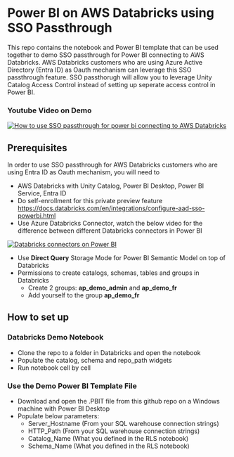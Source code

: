 # Power BI on AWS Databricks using SSO Passthrough
This repo contains the notebook and Power BI template that can be used together to demo SSO passthrough for Power BI connecting to AWS Databricks. AWS Databricks customers who are using Azure Active Directory (Entra ID) as Oauth mechanism can leverage this SSO passthrough feature. SSO passthorugh will allow you to leverage Unity Catalog Access Control instead of setting up seperate access control in Power BI. 

### Youtube Video on Demo
[![How to use SSO passthrough for power bi connecting to AWS Databricks](https://img.youtube.com/vi/IZPrUTO1dqU/0.jpg)](https://www.youtube.com/watch?v=IZPrUTO1dqU)

## Prerequisites
In order to use SSO passthrough for AWS Databricks customers who are using Entra ID as Oauth mechanism, you will need to
* AWS Databricks with Unity Catalog, Power BI Desktop, Power BI Service, Entra ID
* Do self-enrollment for this private preview feature  https://docs.databricks.com/en/integrations/configure-aad-sso-powerbi.html
* Use Azure Databricks Connector, watch the below video for the difference between different Databricks connectors in Power BI
  
[![Databricks connectors on Power BI](https://img.youtube.com/vi/YQU5TfgJMzs/0.jpg)](https://www.youtube.com/watch?v=YQU5TfgJMzs)
* Use **Direct Query** Storage Mode for Power BI Semantic Model on top of Databricks
* Permissions to create catalogs, schemas, tables and groups in Databricks
  * Create 2 groups: **ap_demo_admin** and **ap_demo_fr**
  * Add yourself to the group **ap_demo_fr**

## How to set up


### Databricks Demo Notebook
* Clone the repo to a folder in Databricks and open the notebook
* Populate the catalog, schema and repo_path widgets
* Run notebook cell by cell
  
### Use the Demo Power BI Template File
* Download and open the .PBIT file from this github repo on a Windows machine with Power BI Desktop
* Populate below parameters:
  * Server_Hostname (From your SQL warehouse connection strings)
  * HTTP_Path (From your SQL warehouse connection strings)
  * Catalog_Name (What you defined in the RLS notebook)
  * Schema_Name (What you defined in the RLS notebook)
